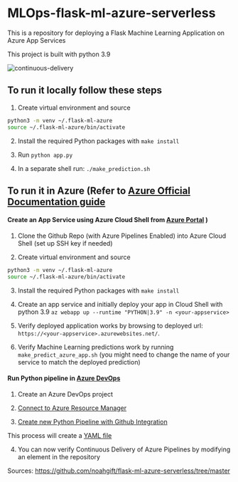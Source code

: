 # MLOps-flask-ml-azure-serverless
This is a repository for deploying a Flask Machine Learning Application on Azure App Services


This project is built with python 3.9


![continuous-delivery](https://user-images.githubusercontent.com/58792/85061538-f7352780-b174-11ea-8001-b0561c5bad73.jpg)



## To run it locally follow these steps

1.  Create virtual environment and source

```bash
python3 -m venv ~/.flask-ml-azure
source ~/.flask-ml-azure/bin/activate
```

2.  Install the required Python packages with `make install`

3.  Run `python app.py`

4.  In a separate shell run: `./make_prediction.sh`


## To run it in Azure (Refer to [Azure Official Documentation guide](https://docs.microsoft.com/en-us/azure/devops/pipelines/ecosystems/python-webapp?view=azure-devops)


#### Create an App Service using Azure Cloud Shell from [Azure Portal](https://portal.azure.com/#home) )

1.  Clone the Github Repo (with Azure Pipelines Enabled) into Azure Cloud Shell (set up SSH key if needed)

2.  Create virtual environment and source 

```bash
python3 -m venv ~/.flask-ml-azure
source ~/.flask-ml-azure/bin/activate
```

3.  Install the required Python packages with `make install`

4.  Create an app service and initially deploy your app in Cloud Shell with python 3.9 `az webapp up --runtime "PYTHON|3.9" -n <your-appservice>`

5.  Verify deployed application works by browsing to deployed url: `https://<your-appservice>.azurewebsites.net/`.

6.  Verify Machine Learning predictions work by running `make_predict_azure_app.sh` (you might need to change the name of your service to match the deployed prediction)

#### Run Python pipeline in [Azure DevOps](https://dev.azure.com/christelleren)

1.  Create an Azure DevOps project

2.  [Connect to Azure Resource Manager](https://learn.microsoft.com/en-us/azure/devops/pipelines/ecosystems/python-webapp?view=azure-devops#create-an-azure-devops-project-and-connect-to-azure)

3.  [Create new Python Pipeline with Github Integration](https://learn.microsoft.com/en-us/azure/devops/pipelines/ecosystems/python-webapp?view=azure-devops#create-a-python-specific-pipeline-to-deploy-to-app-service)

This process will create a [YAML file](https://docs.microsoft.com/en-us/azure/devops/pipelines/ecosystems/python-webapp?view=azure-devops#yaml-pipeline-explained)

4. You can now verify Continuous Delivery of Azure Pipelines by modifying an element in the repository


Sources: 
https://github.com/noahgift/flask-ml-azure-serverless/tree/master
